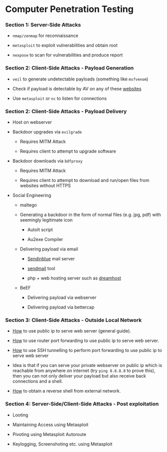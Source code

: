 # Computer Penetration Testing

### Section 1: Server-Side Attacks

- `nmap/zenmap` for reconnaissance

- `metasploit` to exploit vulnerabilities and obtain root

- `nexpose` to scan for vulnerabilities and produce report

### Section 2: Client-Side Attacks - Payload Generation

- `veil` to generate undetectable payloads (something like `msfvenom`)

- Check if payload is detectable by AV on any of these [websites](https://zsecurity.org/forums/topic/no-distribute-alternative/)

- Use `metasploit` or `nc` to listen for connections

### Section 2: Client-Side Attacks - Payload Delivery

- Host on webserver

- Backdoor upgrades via `evilgrade`

  - Requires MITM Attack

  - Requires client to attempt to upgrade software

- Backdoor downloads via `bdfproxy`

  - Requires MITM Attack

  - Requires client to attempt to download and run/open files from websites without HTTPS

- Social Engineering

  - maltego

  - Generating a backdoor in the form of normal files (e.g. jpg, pdf) with seemingly legitimate icon

    - AutoIt script

    - Au2exe Compiler

  - Delivering payload via email

    - [Sendinblue](https://www.sendinblue.com/) mail server
    
    - [sendmail](https://www.kali.org/tools/sendemail/) tool

    - php + web hosting server such as [dreamhost](https://www.dreamhost.com/)

  - BeEF

    - Delivering payload via webserver

    - Delivering payload via bettercap

### Section 3: Client-Side Attacks - Outside Local Network

- [How](https://apple.stackexchange.com/questions/418733/is-it-possible-to-use-my-public-ip-address-to-serve-a-website-catalina) to use public ip to serve web server (general guide).

- [How](https://stackoverflow.com/questions/22730420/how-to-configure-apache-webserver-to-be-accessed-by-public-domain-or-static-ip) to use router port forwarding to use public ip to serve web server.

- [How](https://www.youtube.com/watch?v=N8f5zv9UUMI) to use SSH tunnelling to perform port forwarding to use public ip to serve web server

- Idea is that if you can serve your private webserver on public ip which is reachable from anywhere on internet (try `ping 8.8.8.8` to prove this), then you can not only deliver your payload but also receive back connections and a shell.

- [How](https://www.youtube.com/watch?v=rjiUsyQTaQE) to obtain a reverse shell from external network.

### Section 4: Server-Side/Client-Side Attacks - Post exploitation

- Looting

- Maintaining Access using Metasploit

- Pivoting using Metasploit Autoroute

- Keylogging, Screenshoting etc. using Metasploit
